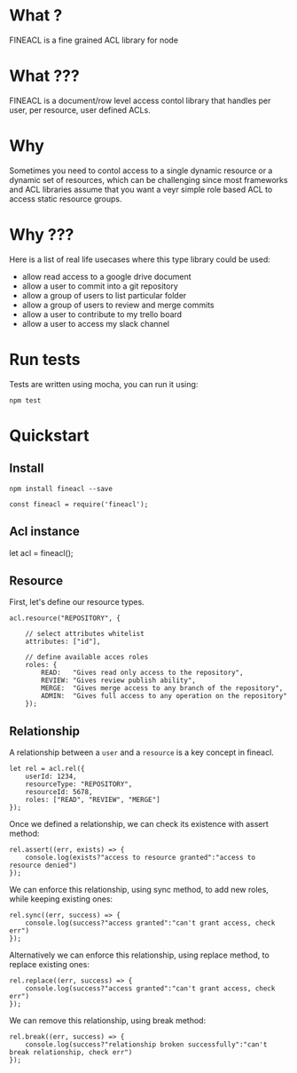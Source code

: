 

# What ?

FINEACL is a fine grained ACL library for node


# What ???

FINEACL is a document/row level access contol library that handles per user, per resource, user defined ACLs.


# Why

Sometimes you need to contol access to a single dynamic resource or a dynamic set of resources, which can be challenging since most frameworks and ACL libraries assume that you want a veyr simple role based ACL to access static resource groups.


# Why ???

Here is a list of real life usecases where this type library could be used:

- allow read access to a google drive document
- allow a user to commit into a git repository
- allow a group of users to list particular folder
- allow a group of users to review and merge commits
- allow a user to contribute to my trello board
- allow a user to access my slack channel


# Run tests

Tests are written using mocha, you can run it using:

```
npm test
```


# Quickstart

## Install

```
npm install fineacl --save
```

```
const fineacl = require('fineacl');
```

## Acl instance

let acl = fineacl();


## Resource

First, let's define our resource types.

```
acl.resource("REPOSITORY", {

    // select attributes whitelist
    attributes: ["id"],

    // define available acces roles
    roles: {
        READ:   "Gives read only access to the repository",
        REVIEW: "Gives review publish ability",
        MERGE:  "Gives merge access to any branch of the repository",
        ADMIN:  "Gives full access to any operation on the repository"
    });
```


## Relationship

A relationship between a `user` and a `resource` is a key concept in fineacl.

```
let rel = acl.rel({
	userId: 1234,
	resourceType: "REPOSITORY",
	resourceId: 5678,
	roles: ["READ", "REVIEW", "MERGE"]
});
```


Once we defined a relationship, we can check its existence with assert method:

```
rel.assert((err, exists) => {
	console.log(exists?"access to resource granted":"access to resource denied")
});
```


We can enforce this relationship, using sync method, to add new roles, while keeping existing ones:

```
rel.sync((err, success) => {
	console.log(success?"access granted":"can't grant access, check err")
});
```


Alternatively we can enforce this relationship, using replace method, to replace existing ones:

```
rel.replace((err, success) => {
	console.log(success?"access granted":"can't grant access, check err")
});
```


We can remove this relationship, using break method:

```
rel.break((err, success) => {
	console.log(success?"relationship broken successfully":"can't break relationship, check err")
});
```


